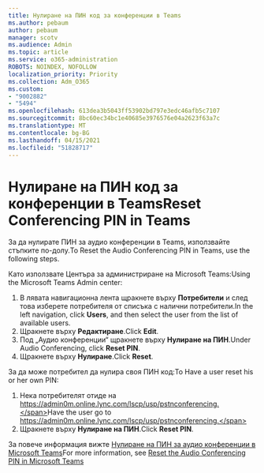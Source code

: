 ```yaml
---
title: Нулиране на ПИН код за конференции в Teams
ms.author: pebaum
author: pebaum
manager: scotv
ms.audience: Admin
ms.topic: article
ms.service: o365-administration
ROBOTS: NOINDEX, NOFOLLOW
localization_priority: Priority
ms.collection: Adm_O365
ms.custom:
- "9002882"
- "5494"
ms.openlocfilehash: 613dea3b5043ff53902bd797e3edc46afb5c7107
ms.sourcegitcommit: 8bc60ec34bc1e40685e3976576e04a2623f63a7c
ms.translationtype: MT
ms.contentlocale: bg-BG
ms.lasthandoff: 04/15/2021
ms.locfileid: "51828717"
---
```

# <a name="reset-conferencing-pin-in-teams"></a><span data-ttu-id="4381f-102">Нулиране на ПИН код за конференции в Teams</span><span class="sxs-lookup"><span data-stu-id="4381f-102">Reset Conferencing PIN in Teams</span></span>

<span data-ttu-id="4381f-103">За да нулирате ПИН за аудио конференции в Teams, използвайте стъпките по-долу.</span><span class="sxs-lookup"><span data-stu-id="4381f-103">To Reset the Audio Conferencing PIN in Teams, use the following steps.</span></span>  

<span data-ttu-id="4381f-104">Като използвате Центъра за администриране на Microsoft Teams:</span><span class="sxs-lookup"><span data-stu-id="4381f-104">Using the Microsoft Teams Admin center:</span></span>

1. <span data-ttu-id="4381f-105">В лявата навигационна лента щракнете върху **Потребители** и след това изберете потребителя от списъка с налични потребители.</span><span class="sxs-lookup"><span data-stu-id="4381f-105">In the left navigation, click **Users**, and then select the user from the list of available users.</span></span>
2. <span data-ttu-id="4381f-106">Щракнете върху **Редактиране**.</span><span class="sxs-lookup"><span data-stu-id="4381f-106">Click **Edit**.</span></span>
3. <span data-ttu-id="4381f-107">Под „Аудио конференции“ щракнете върху **Нулиране на ПИН**.</span><span class="sxs-lookup"><span data-stu-id="4381f-107">Under Audio Conferencing, click **Reset PIN**.</span></span>
4. <span data-ttu-id="4381f-108">Щракнете върху **Нулиране**.</span><span class="sxs-lookup"><span data-stu-id="4381f-108">Click **Reset**.</span></span>

<span data-ttu-id="4381f-109">За да може потребител да нулира своя ПИН код:</span><span class="sxs-lookup"><span data-stu-id="4381f-109">To Have a user reset his or her own PIN:</span></span>
1. <span data-ttu-id="4381f-110">Нека потребителят отиде на https://admin0m.online.lync.com/lscp/usp/pstnconferencing.</span><span class="sxs-lookup"><span data-stu-id="4381f-110">Have the user go to https://admin0m.online.lync.com/lscp/usp/pstnconferencing.</span></span>
2. <span data-ttu-id="4381f-111">Щракнете върху **Нулиране на ПИН**.</span><span class="sxs-lookup"><span data-stu-id="4381f-111">Click **Reset PIN**.</span></span>

<span data-ttu-id="4381f-112">За повече информация вижте [Нулиране на ПИН за аудио конференции в Microsoft Teams](https://docs.microsoft.com/microsoftteams/reset-the-audio-conferencing-pin-in-teams)</span><span class="sxs-lookup"><span data-stu-id="4381f-112">For more information, see [Reset the Audio Conferencing PIN in Microsoft Teams](https://docs.microsoft.com/microsoftteams/reset-the-audio-conferencing-pin-in-teams)</span></span>
